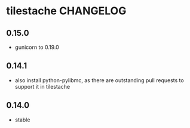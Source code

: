tilestache CHANGELOG
===================

0.15.0
------
- gunicorn to 0.19.0

0.14.1
------
- also install python-pylibmc, as there are outstanding pull requests to support it in tilestache

0.14.0
------
- stable

